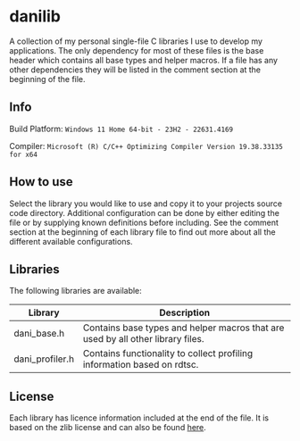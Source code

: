 # danilib

A collection of my personal single-file C libraries I use to develop my applications.
The only dependency for most of these files is the base header which contains all base types and helper macros.
If a file has any other dependencies they will be listed in the comment section at the beginning of the file.


## Info

Build Platform: `Windows 11 Home 64-bit - 23H2 - 22631.4169`

Compiler: `Microsoft (R) C/C++ Optimizing Compiler Version 19.38.33135 for x64`


## How to use

Select the library you would like to use and copy it to your projects source code directory. Additional configuration can be done by either editing the file or by supplying known definitions before including. See the comment section at the beginning of each library file to find out more about all the different available configurations.


## Libraries

The following libraries are available:

| Library | Description |
| ------------- | ------------- |
| dani_base.h | Contains base types and helper macros that are used by all other library files. |
| dani_profiler.h | Contains functionality to collect profiling information based on rdtsc. |


## License

Each library has licence information included at the end of the file. It is based on the zlib license and can also be found [here](LICENSE).
